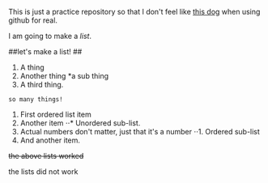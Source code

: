 This is just a practice repository so that I don't feel like [this dog](http://i.imgur.com/cpLT6MJ.gif) when using github for real. 

I am going to make a *list*.

##let's make a list! ##

1. A thing
2. Another thing
  *a sub thing
3. A third thing.


`so many things!` 

1. First ordered list item
2. Another item
⋅⋅* Unordered sub-list. 
1. Actual numbers don't matter, just that it's a number
⋅⋅1. Ordered sub-list
4. And another item.



~~the above lists worked~~

the lists did not work
